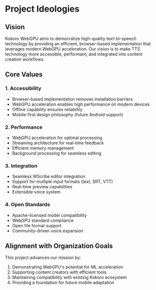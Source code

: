 # Project Ideologies

## Vision
Kokoro WebGPU aims to democratize high-quality text-to-speech technology by providing an efficient, browser-based implementation that leverages modern WebGPU acceleration. Our vision is to make TTS technology more accessible, performant, and integrated into content creation workflows.

## Core Values

### 1. Accessibility
- Browser-based implementation removes installation barriers
- WebGPU acceleration enables high performance on modern devices
- Offline capability ensures reliability
- Mobile-first design philosophy (future Android support)

### 2. Performance
- WebGPU acceleration for optimal processing
- Streaming architecture for real-time feedback
- Efficient memory management
- Background processing for seamless editing

### 3. Integration
- Seamless WScribe editor integration
- Support for multiple input formats (text, SRT, VTT)
- Real-time preview capabilities
- Extensible voice system

### 4. Open Standards
- Apache-licensed model compatibility
- WebGPU standard compliance
- Open file format support
- Community-driven voice expansion

## Alignment with Organization Goals
This project advances our mission by:
1. Demonstrating WebGPU's potential for ML acceleration
2. Supporting content creators with efficient tools
3. Maintaining compatibility with existing Kokoro ecosystem
4. Providing a foundation for future mobile adaptation
